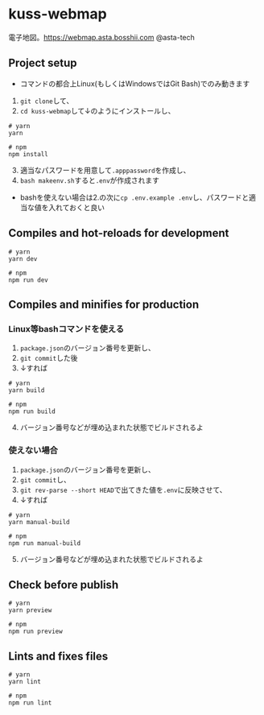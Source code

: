 # kuss-webmap
電子地図。https://webmap.asta.bosshii.com @asta-tech

## Project setup
- コマンドの都合上Linux(もしくはWindowsではGit Bash)でのみ動きます
1. `git clone`して、
2. `cd kuss-webmap`して↓のようにインストールし、
```
# yarn
yarn

# npm
npm install
```
3. 適当なパスワードを用意して`.apppassword`を作成し、
4. `bash makeenv.sh`すると`.env`が作成されます
- bashを使えない場合は2.の次に`cp .env.example .env`し、パスワードと適当な値を入れておくと良い

## Compiles and hot-reloads for development

```
# yarn
yarn dev

# npm
npm run dev
```

## Compiles and minifies for production

### Linux等bashコマンドを使える
1. `package.json`のバージョン番号を更新し、
2. `git commit`した後
3. ↓すれば
```
# yarn
yarn build

# npm
npm run build
```
4. バージョン番号などが埋め込まれた状態でビルドされるよ

### 使えない場合
1. `package.json`のバージョン番号を更新し、
2. `git commit`し、
3. `git rev-parse --short HEAD`で出てきた値を`.env`に反映させて、
4. ↓すれば
```
# yarn
yarn manual-build

# npm
npm run manual-build
```
5. バージョン番号などが埋め込まれた状態でビルドされるよ


## Check before publish

```
# yarn
yarn preview

# npm
npm run preview
```

## Lints and fixes files

```
# yarn
yarn lint

# npm
npm run lint
```
